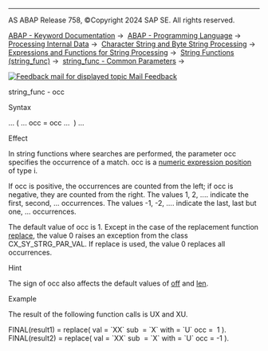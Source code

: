   

* * *

AS ABAP Release 758, ©Copyright 2024 SAP SE. All rights reserved.

[ABAP - Keyword Documentation](https://help.sap.com/doc/abapdocu_latest_index_htm/latest/en-US/abenabap.htm) →  [ABAP - Programming Language](https://help.sap.com/doc/abapdocu_latest_index_htm/latest/en-US/abenabap_reference.htm) →  [Processing Internal Data](https://help.sap.com/doc/abapdocu_latest_index_htm/latest/en-US/abenabap_data_working.htm) →  [Character String and Byte String Processing](https://help.sap.com/doc/abapdocu_latest_index_htm/latest/en-US/abenabap_data_string.htm) →  [Expressions and Functions for String Processing](https://help.sap.com/doc/abapdocu_latest_index_htm/latest/en-US/abenstring_processing_expr_func.htm) →  [String Functions (string\_func)](https://help.sap.com/doc/abapdocu_latest_index_htm/latest/en-US/abenstring_functions.htm) →  [string\_func - Common Parameters](https://help.sap.com/doc/abapdocu_latest_index_htm/latest/en-US/abenstring_functions_common_paras.htm) → 

 [![](Mail.gif?object=Mail.gif "Feedback mail for displayed topic") Mail Feedback](mailto:f1_help@sap.com?subject=Feedback%20on%20ABAP%20Documentation&body=Document:%20string_func%20-%20occ%2C%20ABENSTRING_FUNCTIONS_OCC%2C%20758%0D%0A%0D%0AError:%0D%0A%0D%0A%0D%0A%0D%0ASuggestion%20for%20improvement:)

string\_func - occ

Syntax

... ( ... occ = occ ...  ) ...

Effect

In string functions where searches are performed, the parameter occ specifies the occurrence of a match. occ is a [numeric expression position](https://help.sap.com/doc/abapdocu_latest_index_htm/latest/en-US/abennumerical_expr_position_glosry.htm "Glossary Entry") of type i.

If occ is positive, the occurrences are counted from the left; if occ is negative, they are counted from the right. The values 1, 2, .... indicate the first, second, ... occurrences. The values -1, -2, .... indicate the last, last but one, ... occurrences.

The default value of occ is 1. Except in the case of the replacement function [replace](https://help.sap.com/doc/abapdocu_latest_index_htm/latest/en-US/abenreplace_functions.htm), the value 0 raises an exception from the class CX\_SY\_STRG\_PAR\_VAL. If replace is used, the value 0 replaces all occurrences.

Hint

The sign of occ also affects the default values of [off](https://help.sap.com/doc/abapdocu_latest_index_htm/latest/en-US/abenstring_functions_off_len.htm) and [len](https://help.sap.com/doc/abapdocu_latest_index_htm/latest/en-US/abenstring_functions_off_len.htm).

Example

The result of the following function calls is UX and XU.

FINAL(result1) = replace( val = \`XX\` sub  = \`X\` with = \`U\` occ =  1 ).
FINAL(result2) = replace( val = \`XX\` sub  = \`X\` with = \`U\` occ = -1 ).